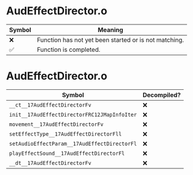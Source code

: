 # AudEffectDirector.o
| Symbol | Meaning 
| ------------- | ------------- 
| :x: | Function has not yet been started or is not matching. 
| :white_check_mark: | Function is completed. 


# AudEffectDirector.o
| Symbol | Decompiled? |
| ------------- | ------------- |
| `__ct__17AudEffectDirectorFv` | :x: |
| `init__17AudEffectDirectorFRC12JMapInfoIter` | :x: |
| `movement__17AudEffectDirectorFv` | :x: |
| `setEffectType__17AudEffectDirectorFll` | :x: |
| `setAudioEffectParam__17AudEffectDirectorFl` | :x: |
| `playEffectSound__17AudEffectDirectorFl` | :x: |
| `__dt__17AudEffectDirectorFv` | :x: |
